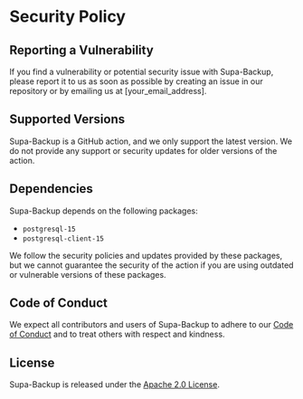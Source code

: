 # Security Policy

## Reporting a Vulnerability

If you find a vulnerability or potential security issue with Supa-Backup, please report it to us as soon as possible by creating an issue in our repository or by emailing us at [your_email_address].

## Supported Versions

Supa-Backup is a GitHub action, and we only support the latest version. We do not provide any support or security updates for older versions of the action.

## Dependencies

Supa-Backup depends on the following packages:

- `postgresql-15`
- `postgresql-client-15`

We follow the security policies and updates provided by these packages, but we cannot guarantee the security of the action if you are using outdated or vulnerable versions of these packages.

## Code of Conduct

We expect all contributors and users of Supa-Backup to adhere to our [Code of Conduct](CODE_OF_CONDUCT.md) and to treat others with respect and kindness.

## License

Supa-Backup is released under the [Apache 2.0 License](https://github.com/mansueli/Supa-Backup/blob/main/LICENSE).
